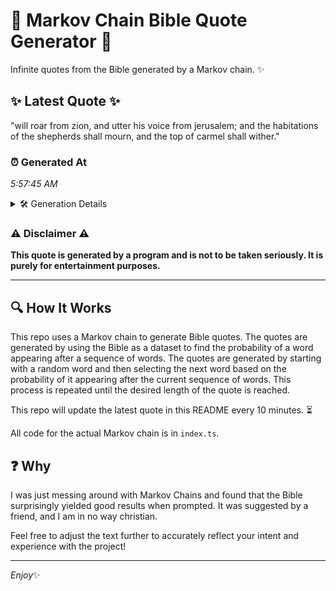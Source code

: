 # 📖 Markov Chain Bible Quote Generator 📖

Infinite quotes from the Bible generated by a Markov chain. ✨

## ✨ Latest Quote ✨
"will roar from zion, and utter his voice from jerusalem; and the habitations of the shepherds shall mourn, and the top of carmel shall wither."

### ⏰ Generated At
*5:57:45 AM*

<details>
    <summary>🛠️ Generation Details</summary>
    <p>
        <strong>🌱 Seed:</strong> will<br>
        <strong>🔄 Iterations:</strong> 24<br>
        <strong>📜 Context History:</strong><br>[ will ]: roar<br>[ will, roar ]: from<br>[ will, roar, from ]: zion,<br>[ will, roar, from, zion, ]: and<br>[ will, roar, from, zion,, and ]: utter<br>[ will, roar, from, zion,, and, utter ]: his<br>[ roar, from, zion,, and, utter, his ]: voice<br>[ from, zion,, and, utter, his, voice ]: from<br>[ zion,, and, utter, his, voice, from ]: jerusalem;<br>[ and, utter, his, voice, from, jerusalem; ]: and<br>[ utter, his, voice, from, jerusalem;, and ]: the<br>[ his, voice, from, jerusalem;, and, the ]: habitations<br>[ voice, from, jerusalem;, and, the, habitations ]: of<br>[ from, jerusalem;, and, the, habitations, of ]: the<br>[ jerusalem;, and, the, habitations, of, the ]: shepherds<br>[ and, the, habitations, of, the, shepherds ]: shall<br>[ the, habitations, of, the, shepherds, shall ]: mourn,<br>[ habitations, of, the, shepherds, shall, mourn, ]: and<br>[ of, the, shepherds, shall, mourn,, and ]: the<br>[ the, shepherds, shall, mourn,, and, the ]: top<br>[ shepherds, shall, mourn,, and, the, top ]: of<br>[ shall, mourn,, and, the, top, of ]: carmel<br>[ mourn,, and, the, top, of, carmel ]: shall<br>[ and, the, top, of, carmel, shall ]: wither.<br>
    </p>
</details>

### ⚠️ Disclaimer ⚠️
**This quote is generated by a program and is not to be taken seriously. It is purely for entertainment purposes.**

---

## 🔍 How It Works

This repo uses a Markov chain to generate Bible quotes. The quotes are generated by using the Bible as a dataset to find the probability of a word appearing after a sequence of words. The quotes are generated by starting with a random word and then selecting the next word based on the probability of it appearing after the current sequence of words. This process is repeated until the desired length of the quote is reached.

This repo will update the latest quote in this README every 10 minutes. ⏳

All code for the actual Markov chain is in `index.ts`.

## ❓ Why

I was just messing around with Markov Chains and found that the Bible surprisingly yielded good results when prompted. 
It was suggested by a friend, and I am in no way christian.

Feel free to adjust the text further to accurately reflect your intent and experience with the project!

---

*Enjoy*✨
